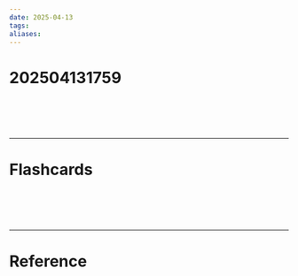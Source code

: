 ```yaml
---
date: 2025-04-13
tags: 
aliases:
---
```

# 202504131759


# ‌
---
# Flashcards


# ‌
---
# Reference
